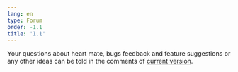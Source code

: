 ```yaml
---
lang: en
type: Forum
order: -1.1
title: '1.1'
---
```



Your questions about heart mate, bugs feedback and feature suggestions or any other ideas can be told in the comments of [current version](heartmate://forum/latest).

